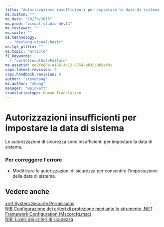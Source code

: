 ```yaml
---
title: "Autorizzazioni insufficienti per impostare la data di sistema | Microsoft Docs"
ms.custom: ""
ms.date: "10/29/2016"
ms.prod: "visual-studio-dev14"
ms.reviewer: ""
ms.suite: ""
ms.technology: 
  - "devlang-visual-basic"
ms.tgt_pltfrm: ""
ms.topic: "article"
f1_keywords: 
  - "vbrSetLocalDateFailure"
ms.assetid: ea2fe85a-a198-4c12-8754-ab38c36bef4c
caps.latest.revision: 9
caps.handback.revision: 9
author: "stevehoag"
ms.author: "shoag"
manager: "wpickett"
translationtype: Human Translation
---
```

# Autorizzazioni insufficienti per impostare la data di sistema
Le autorizzazioni di sicurezza sono insufficienti per impostare la data di sistema.  
  
### Per correggere l'errore  
  
-   Modificare le autorizzazioni di sicurezza per consentire l'impostazione della data di sistema.  
  
## Vedere anche  
 <xref:System.Security.Permissions>   
 [NIB Configurazione dei criteri di protezione mediante lo strumento .NET Framework Configuration \(Mscorcfg.msc\)](http://msdn.microsoft.com/it-it/3c6ad87f-2c88-4f7b-87e6-8228c5d09866)   
 [NIB: Livelli dei criteri di sicurezza](http://msdn.microsoft.com/it-it/5ebf4b78-548d-484d-b1e3-8325138b7413)